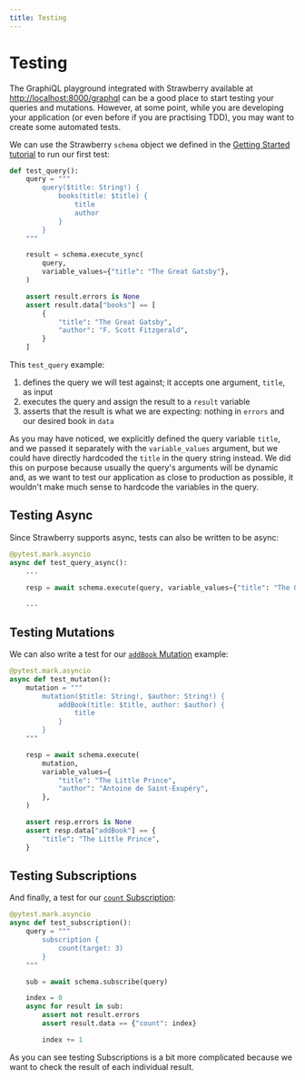 ```yaml
---
title: Testing
---
```


# Testing

The GraphiQL playground integrated with Strawberry available at
[http://localhost:8000/graphql](http://localhost:8000/graphql) can be a good place to
start testing your queries and mutations. However, at some point, while you are
developing your application (or even before if you are practising TDD), you may want to
create some automated tests.

We can use the Strawberry `schema` object we defined in the
[Getting Started tutorial](docs/index.md#step-5-create-our-schema-and-run-it) to run our first test:

```python
def test_query():
    query = """
    	query($title: String!) {
            books(title: $title) {
                title
                author
            }
        }
    """

    result = schema.execute_sync(
        query,
        variable_values={"title": "The Great Gatsby"},
    )

    assert result.errors is None
    assert result.data["books"] == [
        {
            "title": "The Great Gatsby",
            "author": "F. Scott Fitzgerald",
        }
    ]
```

This `test_query` example:

1. defines the query we will test against; it accepts one argument, `title`, as input
2. executes the query and assign the result to a `result` variable
3. asserts that the result is what we are expecting: nothing in `errors` and our desired
   book in `data`

As you may have noticed, we explicitly defined the query variable `title`, and we passed
it separately with the `variable_values` argument, but we could have directly hardcoded
the `title` in the query string instead. We did this on purpose because usually the query's arguments will be dynamic and, as we want to test our
application as close to production as possible, it wouldn't make much sense to hardcode
the variables in the query.

## Testing Async

Since Strawberry supports async, tests can also be written to be async:

```python
@pytest.mark.asyncio
async def test_query_async():
    ...

    resp = await schema.execute(query, variable_values={"title": "The Great Gatsby"})

    ...
```

## Testing Mutations

We can also write a test for our [`addBook` Mutation](docs/general/mutations.md) example:

```python
@pytest.mark.asyncio
async def test_mutaton():
    mutation = """
        mutation($title: String!, $author: String!) {
            addBook(title: $title, author: $author) {
                title
            }
        }
    """

    resp = await schema.execute(
        mutation,
        variable_values={
            "title": "The Little Prince",
            "author": "Antoine de Saint-Exupéry",
        },
    )

    assert resp.errors is None
    assert resp.data["addBook"] == {
        "title": "The Little Prince",
    }
```

## Testing Subscriptions

And finally, a test for our [`count` Subscription](docs/general/subscriptions.md):

```python
@pytest.mark.asyncio
async def test_subscription():
    query = """
    	subscription {
        	count(target: 3)
    	}
    """

    sub = await schema.subscribe(query)

    index = 0
    async for result in sub:
        assert not result.errors
        assert result.data == {"count": index}

        index += 1
```

As you can see testing Subscriptions is a bit more complicated because we want to
check the result of each individual result.
